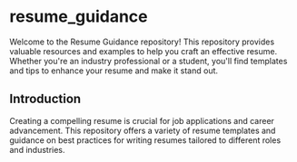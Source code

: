 # resume_guidance
Welcome to the Resume Guidance repository! This repository provides valuable resources and examples to help you craft an effective resume. Whether you're an industry professional or a student, you'll find templates and tips to enhance your resume and make it stand out.

## Introduction
Creating a compelling resume is crucial for job applications and career advancement. This repository offers a variety of resume templates and guidance on best practices for writing resumes tailored to different roles and industries.
